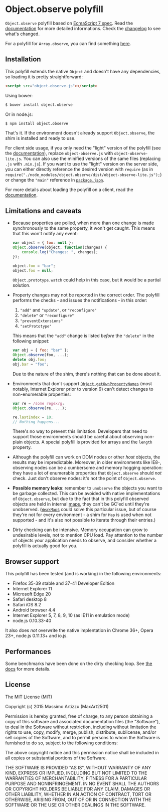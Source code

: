Object.observe polyfill
=======================

`Object.observe` polyfill based on [EcmaScript 7 spec](http://arv.github.io/ecmascript-object-observe/). Read the [documentation](doc/index.md) for more detailed informations. Check the [changelog](changelog.md) to see what's changed.

For a polyfill for `Array.observe`, you can find something [here](https://github.com/MaxArt2501/array-observe).

## Installation

This polyfill extends the native `Object` and doesn't have any dependencies, so loading it is pretty straightforward:

```html
<script src="object-observe.js"></script>
```

Using bower:

```bash
$ bower install object.observe
```

Or in node.js:

```bash
$ npm install object.observe
```

That's it. If the environment doesn't already support `Object.observe`, the shim is installed and ready to use.

For client side usage, if you only need the "light" version of the polyfill (see the [documentation](doc/index.md)), replace `object-observe.js` with `object-observe-lite.js`. You can also use the minified versions of the same files (replacing `.js` with `.min.js`). If you want to use the "light" version on the server side, you can either directly reference the desired version with `require` (as in `require("./node_modules/object.observe/dist/object-observe-lite.js");`) or change the `"main"` reference in [`package.json`](package.json).

For more details about loading the polyfill on a client, read the [documentation](doc/index.md#loading-on-a-client).

## Limitations and caveats

* Because properties are polled, when more than one change is made synchronously to the same property, it won't get caught. This means that this won't notify any event:

  ```js
  var object = { foo: null };
  Object.observe(object, function(changes) {
      console.log("Changes: ", changes);
  });

  object.foo = "bar";
  object.foo = null;
  ```

  `Object.prototype.watch` could help in this case, but it would be a partial solution.

* Property changes may not be reported in the correct order. The polyfill performs the checks - and issues the notifications - in this order:

  1. `"add"` and `"update"`, or `"reconfigure"`
  2. `"delete"` or `"reconfigure"`
  3. `"preventExtensions"`
  4. `"setPrototype"`

  This means that the `"add"` change is listed *before* the `"delete"` in the following snippet:

  ```js
  var obj = { foo: "bar" };
  Object.observe(foo, ...);
  delete obj.foo;
  obj.bar = "foo";
  ```

  Due to the nature of the shim, there's nothing that can be done about it.

* Environments that don't support [`Object.getOwnPropertyNames`](https://developer.mozilla.org/en-US/docs/Web/JavaScript/Reference/Global_Objects/Object/getOwnPropertyNames) (most notably, Internet Explorer prior to version 9) can't detect changes to non-enumerable properties:

  ```js
  var re = /some regex/g;
  Object.observe(re, ...);

  re.lastIndex = 10;
  // Nothing happens...
  ```

  There's no way to prevent this limitation. Developers that need to support those environments should be careful about observing non-plain objects. A special polyfill is provided for arrays and the `length` property.

* Although the polyfill can work on DOM nodes or other *host* objects, the results may be impredictable. Moreover, in older environments like IE8-, observing nodes can be a cumbersome and memory hogging operation: they have a lot of enumerable properties that `Object.observe` should *not* check. Just don't observe nodes: it's not the point of `Object.observe`.

* **Possible memory leaks**: remember to `unobserve` the objects you want to be garbage collected. This can be avoided with native implementations of `Object.observe`, but due to the fact that in this polyfill observed objects are held in internal [maps](https://developer.mozilla.org/en-US/docs/Web/JavaScript/Reference/Global_Objects/Map), they can't be GC'ed until they're unobserved. ([`WeakMap`s](https://developer.mozilla.org/en-US/docs/Web/JavaScript/Reference/Global_Objects/WeakMap) could solve this particular issue, but of course they're not for every environment - a shim for `Map` is used when not supported - and it's also not possible to iterate through their entries.)

* Dirty checking can be intensive. Memory occupation can grow to undesirable levels, not to mention CPU load. Pay attention to the number of objects your application needs to observe, and consider whether a polyfill is actually good for you.

## Browser support

This polyfill has been tested (and is working) in the following environments:

* Firefox 35-39 stable and 37-41 Developer Edition
* Internet Explorer 11
* Microsoft Edge 20
* Safari desktop 8
* Safari iOS 8.2
* Android browser 4.4
* Internet Explorer 5, 7, 8, 9, 10 (as IE11 in emulation mode)
* node.js 0.10.33-40

It also does *not* overwrite the native implentation in Chrome 36+, Opera 23+, node.js 0.11.13+ and io.js.

## Performances

Some benchmarks have been done on the dirty checking loop. See [the docs](doc/benchmarks.md) for more details.

## License

The MIT License (MIT)

Copyright (c) 2015 Massimo Artizzu (MaxArt2501)

Permission is hereby granted, free of charge, to any person obtaining a copy
of this software and associated documentation files (the "Software"), to deal
in the Software without restriction, including without limitation the rights
to use, copy, modify, merge, publish, distribute, sublicense, and/or sell
copies of the Software, and to permit persons to whom the Software is
furnished to do so, subject to the following conditions:

The above copyright notice and this permission notice shall be included in all
copies or substantial portions of the Software.

THE SOFTWARE IS PROVIDED "AS IS", WITHOUT WARRANTY OF ANY KIND, EXPRESS OR
IMPLIED, INCLUDING BUT NOT LIMITED TO THE WARRANTIES OF MERCHANTABILITY,
FITNESS FOR A PARTICULAR PURPOSE AND NONINFRINGEMENT. IN NO EVENT SHALL THE
AUTHORS OR COPYRIGHT HOLDERS BE LIABLE FOR ANY CLAIM, DAMAGES OR OTHER
LIABILITY, WHETHER IN AN ACTION OF CONTRACT, TORT OR OTHERWISE, ARISING FROM,
OUT OF OR IN CONNECTION WITH THE SOFTWARE OR THE USE OR OTHER DEALINGS IN THE
SOFTWARE.
